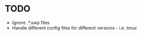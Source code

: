 TODO
======================

* Ignore .*.swp files
* Handle different config files for different versions - i.e. tmux
